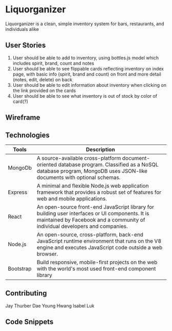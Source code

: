 # Liquorganizer

Liquorganizer is a clean, simple inventory system for bars, restaurants, and individuals alike


## User Stories

1. User should be able to add to inventory, using bottles.js model which includes spirit, brand, count and notes
2. User should be able to see flippable cards reflecting inventory on index page, with basic info (spirit, brand and count) on front and more detail (notes, edit, delete) on back
3. User should be able to edit information about inventory when clicking on the link provided on the cards
4. User should be able to see what inventory is out of stock by color of card(?)

## Wireframe




## Technologies

| Tools     	| Description                                                                                                                                                                     	|
|-----------	|---------------------------------------------------------------------------------------------------------------------------------------------------------------------------------	|
| MongoDb   	| A source-available cross-platform document-oriented database program. Classified as a NoSQL database program, MongoDB uses JSON-like documents with optional schemas.           	|
| Express   	| A minimal and flexible Node.js web application framework that provides a robust set of features for web and mobile applications.                                                	|
| React     	| An open-source front-end JavaScript library for building user interfaces or UI components. It is maintained by Facebook and a community of individual developers and companies. 	|
| Node.js   	| An open-source, cross-platform, back-end JavaScript runtime environment that runs on the V8 engine and executes JavaScript code outside a web browser.                          	|
| Bootstrap 	| Build responsive, mobile-first projects on the web with the world's most used front-end component library                                                                       	|

## Contributing

Jay Thurber
Dae Young Hwang
Isabel Luk

## Code Snippets
